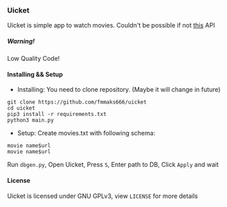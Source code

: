 ### Uicket
Uicket is simple app to watch movies. Couldn't be possible if not [this](https://github.com/SuperZombi/HdRezkaApi) API
##### Warning!
Low Quality Code!
#### Installing && Setup
- Installing: 
You need to clone repository. (Maybe it will change in future)
```
git clone https://github.com/fmmaks666/uicket
cd uicket
pip3 install -r requirements.txt
python3 main.py
```
- Setup: 
Create movies.txt with following schema: 
```
movie name$url
movie name$url
```
Run `dbgen.py`, 
Open Uicket, 
Press `S`, 
Enter path to DB, 
Click `Apply` and wait

#### License
Uicket is licensed under GNU GPLv3, view `LICENSE` for more details
